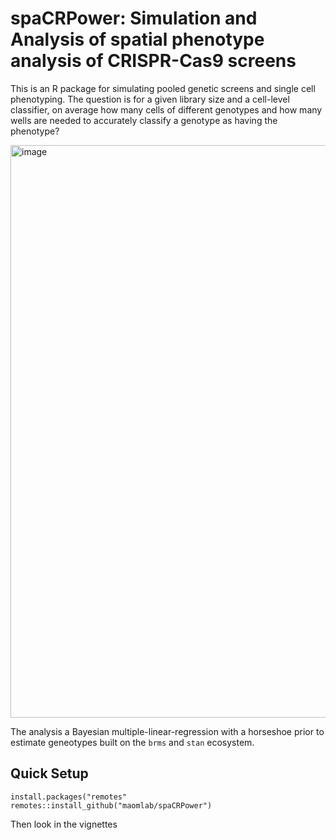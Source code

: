 # spaCRPower: Simulation and Analysis of spatial phenotype analysis of CRISPR-Cas9 screens

This is an R package for simulating pooled genetic screens and single cell phenotyping. The question
is for a given library size and a cell-level classifier, on average how many cells of different genotypes
and how many wells are needed to accurately classify a genotype as having the phenotype?

<img width="916" alt="image" src="https://github.com/user-attachments/assets/c80c2baf-9c31-402f-ad16-bff10172c2df" />

The analysis a Bayesian multiple-linear-regression with a horseshoe prior to estimate geneotypes built on the `brms` and `stan` ecosystem.


## Quick Setup

    install.packages("remotes"
    remotes::install_github("maomlab/spaCRPower")

Then look in the vignettes
